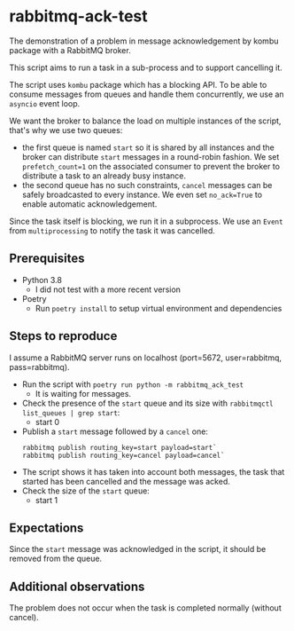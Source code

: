 # rabbitmq-ack-test

The demonstration of a problem in message acknowledgement by kombu package with a RabbitMQ broker.

This script aims to run a task in a sub-process and to support cancelling it.

The script uses `kombu` package which has a blocking API. To be able to consume messages from queues and handle them concurrently, we use an `asyncio` event loop.

We want the broker to balance the load on multiple instances of the script, that's why we use two queues:
* the first queue is named `start` so it is shared by all instances and the broker can distribute `start` messages in a round-robin fashion. We set `prefetch_count=1` on the associated consumer to prevent the broker to distribute a task to an already busy instance.
* the second queue has no such constraints, `cancel` messages can be safely broadcasted to every instance. We even set `no_ack=True` to enable automatic acknowledgement.

Since the task itself is blocking, we run it in a subprocess. We use an `Event` from `multiprocessing` to notify the task it was cancelled.

## Prerequisites

* Python 3.8
  * I did not test with a more recent version
* Poetry
  * Run `poetry install` to setup virtual environment and dependencies

## Steps to reproduce

I assume a RabbitMQ server runs on localhost (port=5672, user=rabbitmq, pass=rabbitmq).

* Run the script with `poetry run python -m rabbitmq_ack_test`
  * It is waiting for messages.
* Check the presence of the `start` queue and its size with `rabbitmqctl list_queues | grep start`:
  * start   0
* Publish a `start` message followed by a `cancel` one:
    ```
    rabbitmq publish routing_key=start payload=start`
    rabbitmq publish routing_key=cancel payload=cancel`
    ```
* The script shows it has taken into account both messages, the task that started has been cancelled and the message was acked.
* Check the size of the `start` queue:
  * start   1

## Expectations

Since the `start` message was acknowledged in the script, it should be removed from the queue.

## Additional observations

The problem does not occur when the task is completed normally (without cancel).